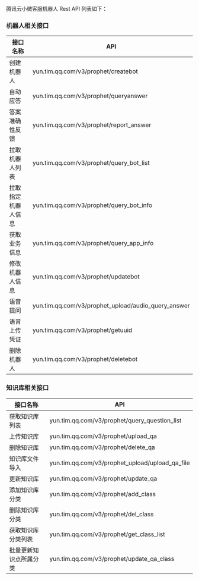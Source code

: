 腾讯云小微客服机器人 Rest API 列表如下：

### 机器人相关接口

| 接口名称 |  API | 
|---------|---------|
|创建机器人 | yun.tim.qq.com/v3/prophet/createbot | 
|自动应答|	yun.tim.qq.com/v3/prophet/queryanswer|
|答案准确性反馈|	yun.tim.qq.com/v3/prophet/report_answer|
|拉取机器人列表|	yun.tim.qq.com/v3/prophet/query_bot_list|
|拉取指定机器人信息|	yun.tim.qq.com/v3/prophet/query_bot_info|
|获取业务信息|	yun.tim.qq.com/v3/prophet/query_app_info|
|修改机器人信息|	yun.tim.qq.com/v3/prophet/updatebot|
|语音提问|	yun.tim.qq.com/v3/prophet_upload/audio_query_answer|
|语音上传凭证|	yun.tim.qq.com/v3/prophet/getuuid|
| 删除机器人    | yun.tim.qq.com/v3/prophet/deletebot |

### 知识库相关接口

| 接口名称 |  API | 
|---------|---------|
|获取知识库列表|	yun.tim.qq.com/v3/prophet/query_question_list|
|上传知识库|	yun.tim.qq.com/v3/prophet/upload_qa|
|删除知识库|	yun.tim.qq.com/v3/prophet/delete_qa|
|知识库文件导入|	yun.tim.qq.com/v3/prophet_upload/upload_qa_file|
|更新知识库|	yun.tim.qq.com/v3/prophet/update_qa|
| 添加知识库分类    | yun.tim.qq.com/v3/prophet/add_class        |
| 删除知识库分类    | yun.tim.qq.com/v3/prophet/del_class        |
| 获取知识库分类列表    | yun.tim.qq.com/v3/prophet/get_class_list        |
| 批量更新知识点所属分类    | yun.tim.qq.com/v3/prophet/update_qa_class   |
  
